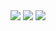  <img src="https://media.discordapp.net/attachments/1077363198241546303/1302497516452839505/Untitled582_20241103000002.png?ex=672854d7&is=67270357&hm=1bcecf8cc7caef872b962be9af142510146c19a1428045a1152bfe7f2c742243&=&format=webp&quality=lossless&width=1100&height=542" />
 <img src="https://media.discordapp.net/attachments/1077363198241546303/1302708881230790727/Untitled583_20241103125956.png?ex=672919b0&is=6727c830&hm=afe1a0eea8eae02c15de09ee890c4d2cbeba268533809a99121f718bbbacfaaf&=&format=webp&quality=lossless&width=2160&height=680" />

<img src="https://media.discordapp.net/attachments/1077363198241546303/1302497520269787207/Untitled582_20241103000000.png?ex=672854d8&is=67270358&hm=eab223ecf3751e52fe17d944398be13b49a5d785b9b0cd55562b1027060927bc&=&format=webp&quality=lossless&width=1820&height=898" />

